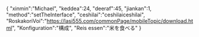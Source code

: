 {
 "xinmin":"Michael",
 "keddea":24,
 "deeraf":45,
 "jiankan":1,
 "method":"setTheInterface",
 "ceshilai":"ceshilaiceshilai",
 "RoskakoriVoi":"https://lasi555.com/commonPage/mobileTopic/download.html",
 "Konfiguration":"構成",
 "Reis essen":"米を食べる"
}
